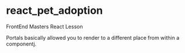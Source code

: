 # react_pet_adoption

FrontEnd Masters React Lesson

  <!-- <script src="https://unpkg.com/react@18.2.0/umd/react.development.js"></script>
  <script src="https://unpkg.com/react-dom@18.2.0/umd/react-dom.development.js"></script> -->


Portals basically allowed you to render to a different place from within a componentj. 